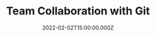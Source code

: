 ---
title: Team Collaboration with Git
description: Description here
date: 2022-02-02T15:00:00.000Z
released: true
---